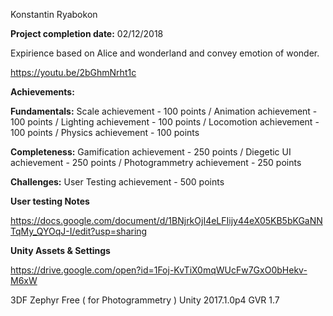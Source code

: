 Konstantin Ryabokon

<b>Project completion date:</b> 02/12/2018

Expirience based on Alice and wonderland and convey emotion of wonder.

https://youtu.be/2bGhmNrht1c

<b>Achievements:</b>

 <b>Fundamentals:</b> Scale achievement - 100 points / Animation achievement - 100 points / Lighting achievement - 100 points / Locomotion achievement - 100 points / Physics achievement - 100 points

 <b>Completeness:</b> Gamification achievement - 250 points / Diegetic UI achievement - 250 points / Photogrammetry achievement - 250 points

 <b>Challenges:</b> User Testing achievement   - 500 points

<b>User testing Notes</b>

https://docs.google.com/document/d/1BNjrkOjI4eLFIijy44eX05KB5bKGaNNTqMy_QYOqJ-I/edit?usp=sharing

<b>Unity Assets & Settings </b>

https://drive.google.com/open?id=1Foj-KvTiX0mqWUcFw7GxO0bHekv-M6xW

3DF Zephyr Free ( for Photogrammetry )
Unity 2017.1.0p4
GVR 1.7
